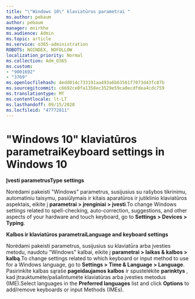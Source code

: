 ```yaml
---
title: "\"Windows 10\" klaviatūros parametrai "
ms.author: pebaum
author: pebaum
manager: mnirkhe
ms.audience: Admin
ms.topic: article
ms.service: o365-administration
ROBOTS: NOINDEX, NOFOLLOW
localization_priority: Normal
ms.collection: Adm_O365
ms.custom:
- "9001692"
- "3769"
ms.openlocfilehash: 4edd014c733191aa493a6b63561f7073d43fc87b
ms.sourcegitcommit: c6692ce0fa1358ec3529e59ca0ecdfdea4cdc759
ms.translationtype: MT
ms.contentlocale: lt-LT
ms.lasthandoff: 09/15/2020
ms.locfileid: "47772811"
---
```

# <a name="keyboard-settings-in-windows-10"></a><span data-ttu-id="15d2e-102">"Windows 10" klaviatūros parametrai</span><span class="sxs-lookup"><span data-stu-id="15d2e-102">Keyboard settings in Windows 10</span></span>

<span data-ttu-id="15d2e-103">**Įvesti parametrus**</span><span class="sxs-lookup"><span data-stu-id="15d2e-103">**Type settings**</span></span>

<span data-ttu-id="15d2e-104">Norėdami pakeisti "Windows" parametrus, susijusius su rašybos tikrinimu, automatiniu taisymu, pasiūlymais ir kitais aparatūros ir jutiklinio klaviatūros aspektais, eikite į **parametrai > įrenginiai > įvesti**.</span><span class="sxs-lookup"><span data-stu-id="15d2e-104">To change Windows settings related to spell-checking, auto-correction, suggestions, and other aspects of your hardware and touch keyboard, go to **Settings > Devices > Typing**.</span></span> 

<span data-ttu-id="15d2e-105">**Kalbos ir klaviatūros parametrai**</span><span class="sxs-lookup"><span data-stu-id="15d2e-105">**Language and keyboard settings**</span></span>

<span data-ttu-id="15d2e-106">Norėdami pakeisti parametrus, susijusius su klaviatūra arba įvesties metodu, naudotu "Windows" kalbai, eikite į **parametrai > laikas & kalbos > kalbą**.</span><span class="sxs-lookup"><span data-stu-id="15d2e-106">To change settings related to which keyboard or input method to use for a Windows language, go to **Settings > Time & Language > Language**.</span></span> <span data-ttu-id="15d2e-107">Pasirinkite kalbas sąraše **pageidaujamos kalbos** ir spustelėkite **parinktys** , kad įtrauktumėte/pašalintumėte klaviatūras arba įvesties metodus (IME).</span><span class="sxs-lookup"><span data-stu-id="15d2e-107">Select languages in the **Preferred languages** list and click **Options** to add/remove keyboards or input Methods (IMEs).</span></span>
